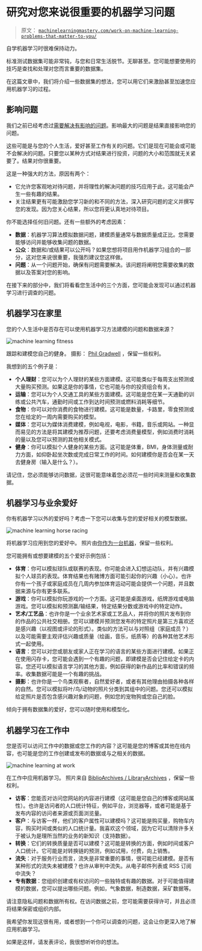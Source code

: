 # 研究对您来说很重要的机器学习问题

> 原文： [`machinelearningmastery.com/work-on-machine-learning-problems-that-matter-to-you/`](https://machinelearningmastery.com/work-on-machine-learning-problems-that-matter-to-you/)

自学机器学习时很难保持动力。

标准测试数据集可能非常钝，与您和日常生活脱节。无聊甚至。您可能想要使用的技巧是查找和处理对您而言重要的数据集。

在这篇文章中，我们将介绍一些数据集的想法，您可以用它们来激励甚至加速您应用机器学习的过程。

## 影响问题

我们之前已经考虑过[需要解决有影响的问题](http://machinelearningmastery.com/machine-learning-that-matters/ "Machine Learning that Matters")。影响最大的问题是结果直接影响您的问题。

这些可能是与您的个人生活，爱好甚至工作有关的问题。它们是现在可能会或可能不会解决的问题。只要您以某种方式对结果进行投资，问题的大小和范围就无关紧要了。结果对你很重要。

这是一种强大的方法，原因有两个：

*   它允许您客观地对待问题，并将理性的解决问题的技巧应用于此，这可能会产生一些有趣的结果。
*   关注结果更有可能激励您学习新的和不同的方法，深入研究问题的定义并撰写您的发现。因为您关心结果，所以您将更认真地对待项目。

你不能选择任何旧问题。还有一些额外的考虑因素：

*   **数据**：机器学习算法模拟数据问题，建模质量通常与数据质量成正比。您需要能够访问并能够收集问题的数据。
*   **公众**：数据和/或结果可以公开吗？如果您想将项目用作机器学习组合的一部分，这对您来说很重要，我强烈建议您这样做。
*   **问题**：从一个问题开始，确保有问题需要解决。该问题将阐明您需要收集的数据以及答案对您的影响。

在接下来的部分中，我们将看看您生活中的三个方面，您可能会发现可以通过机器学习进行调查的问题。

## 机器学习在家里

您的个人生活中是否存在可以使用机器学习方法建模的问题和数据来源？

![machine learning fitness](https://3qeqpr26caki16dnhd19sv6by6v-wpengine.netdna-ssl.com/wp-content/uploads/2014/06/machine-learning-fitness.jpg)

跟踪和建模您自己的健身。
摄影： [Phil Gradwell](https://www.flickr.com/photos/philgradwell/12420412833/sizes/l) ，保留一些权利。

我想到的五个例子是：

*   **个人理财**：您可以为个人理财的某些方面建模。这可能类似于每周支出预测或大量购买预测。如果这是你的事情，它也可能与你的投资组合有关。
*   **运输**：您可以为个人交通工具的某些方面建模。这可能是您在某一天通勤的训练或公共汽车，通勤时间或工作到达时间预测或燃料消耗等细节。
*   **食物**：你可以对你消费的食物进行建模。这可能是数量，卡路里，零食预测或您在给定的一周内需要购买的模型。
*   **媒体**：您可以为媒体消费建模，例如电视，电影，书籍，音乐或网站。一种显而易见的方法是将其建模为推荐问题，还要考虑消费量模型，例如消费时消耗的量以及您可以预测的其他相关模式。
*   **健身**：你可以模拟个人健身的某些方面。这可能是体重，BMI，身体测量或耐力方面，如仰卧起坐次数或完成日常工作的时间。如何建模你是否会在某一天去健身房（输入是什么？）。

请记住，您必须能够访问数据，这很可能意味着您必须花一些时间来测量和收集数据。

## 机器学习与业余爱好

你有机器学习以外的爱好吗？考虑一下您可以收集与您的爱好相关的模型数据。

![machine learning horse racing](https://3qeqpr26caki16dnhd19sv6by6v-wpengine.netdna-ssl.com/wp-content/uploads/2014/06/machine-learning-horse-racing.jpg)

将机器学习应用到您的爱好中。
照片由[你作为一台机器](https://www.flickr.com/photos/youasamachine/7672323774/sizes/l)，保留一些权利。

您可能拥有或想要建模的五个爱好示例包括：

*   **体育**：你可以模拟球队或联赛的表现。你可能会进入幻想运动队，并有兴趣模拟个人球员的表现。体育结果也有赌博方面可能引起你的兴趣（小心）。也许你有一个孩子或家庭成员在几周内参加体育运动可能会提供一个问题，并且数据来源与你有更多联系。
*   **游戏**：你可以模拟你玩游戏的一个方面。这可能是桌面游戏，纸牌游戏或电脑游戏。您可以模拟和预测赢/输结果，特定结果分数或游戏中的特定动作。
*   **艺术/工艺品**：也许你是一个业余艺术家或工艺品人，并将你的照片发布到你的作品的公共社交相册。您可以建模并预测您发布的特定照片是第三方喜欢还是感兴趣（以视图或评论的形式）。类似的方法可以与对照组（家庭成员？）以及可能需要主观评估兴趣或质量（绘画，音乐，纸质等）的各种其他艺术形式一起使用。
*   **语言**：您可以对您或朋友或家人正在学习的语言的某些方面进行建模。如果正在使用闪存卡，您可能会遇到一个有趣的问题，即建模是否会记住给定卡的内容。您还可以模拟语言学习的其他方面，例如获得的新作品的比率和错误的频率。收集数据可能是一个有趣的挑战。
*   **摄影**：也许你是一个鸟类观察者，自然爱好者，或者有其他理由拍摄各种各样的自然。您可以模拟将叶/鸟/动物的照片分类到其组中的问题。您还可以模拟给定照片是否包含感兴趣对象的问题，例如您的宠物狗或您自己的脸。

倾向于拥有数据集的爱好，您可以随时使用和模型化。

## 机器学习在工作中

您是否可以访问工作中的数据或您工作的内容？这可能是您的博客或其他在线内容，也可能是您的工作创建或发布的数据或与之相关的数据。

![machine learning at work](https://3qeqpr26caki16dnhd19sv6by6v-wpengine.netdna-ssl.com/wp-content/uploads/2014/06/machine-learning-at-work.jpg)

在工作中应用机器学习。
照片来自 [BiblioArchives / LibraryArchives](https://www.flickr.com/photos/lac-bac/4678564541/sizes/o/) ，保留一些权利。

*   **访客**：您能否对访问您网站的内容进行建模（这可能是您自己的博客或网站属性）。也许是访问者的人口统计特征，例如平台，浏览器等，或者可能是基于发布内容的访问者来源或页面浏览量。
*   **客户**：与访客一样，他们的客户属性可以建模吗？这可能是购买量，购物车内容，购买时间或类似的人口统计量。我喜欢这个领域，因为它可以清除许多关于被认为是理所当然的业务的新知识（支持数据）。
*   **转换**：它们的转换质量是否可以建模？这可能是转换的方面，例如时间或客户人口统计。它可能是对转换链的预测，例如试用，付费，向上销售。
*   **流失**：对于服务行业而言，流失是非常重要的事情，很可能已经建模。是否有某种形式的流失未被建模？也许从审判中流失。从电子邮件列表或 RSS 订阅中流失？
*   **专有数据**：您组织创建或有权访问的一些独​​特或有趣的数据。对于可能值得建模的数据，您可以提出哪些问题。例如，气象数据，制造数据，采矿数据等。

请注意隐私问题和数据所有权。在访问数据之前，您可能需要获得许可，并且必须将结果保密或组织内部。

我希望你发现这很有用，或者想到一个你可以调查的问题，这会让你更深入地了解应用机器学习。

如果是这样，请发表评论，我很想听听你的想法。